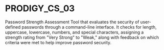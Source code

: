 # PRODIGY_CS_03
Password Strength Assessment Tool that evaluates the security of user-defined passwords through a command-line interface. It checks for length, uppercase, lowercase, numbers, and special characters, assigning a strength rating from "Very Strong" to "Weak," along with feedback on which criteria were met to help improve password security.
